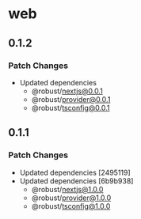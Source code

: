# web

## 0.1.2

### Patch Changes

- Updated dependencies
  - @robust/nextjs@0.0.1
  - @robust/provider@0.0.1
  - @robust/tsconfig@0.0.1

## 0.1.1

### Patch Changes

- Updated dependencies [2495119]
- Updated dependencies [6b9b938]
  - @robust/nextjs@1.0.0
  - @robust/provider@1.0.0
  - @robust/tsconfig@1.0.0
